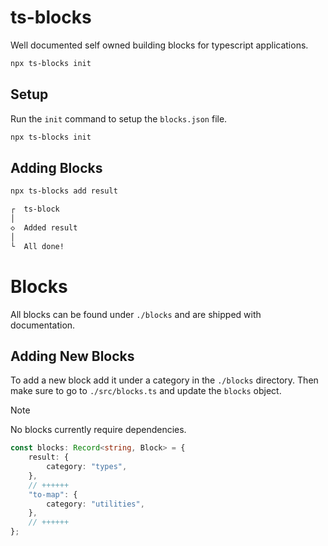 # ts-blocks

Well documented self owned building blocks for typescript applications.

```bash
npx ts-blocks init
```

## Setup

Run the `init` command to setup the `blocks.json` file.

```bash
npx ts-blocks init
```

## Adding Blocks

```bash
npx ts-blocks add result

┌  ts-block
│
◇  Added result
│
└  All done!
```

# Blocks

All blocks can be found under `./blocks` and are shipped with documentation.

## Adding New Blocks

To add a new block add it under a category in the `./blocks` directory. Then make sure to go to `./src/blocks.ts` and update the `blocks` object.

> [!NOTE]
> No blocks currently require dependencies.

```ts
const blocks: Record<string, Block> = {
	result: {
		category: "types",
	},
    // ++++++
	"to-map": {
		category: "utilities",
	},
    // ++++++
};
```

